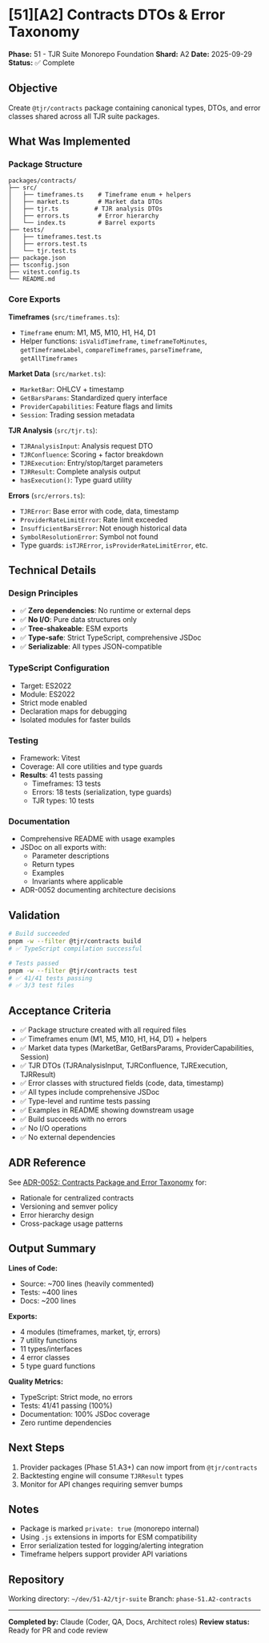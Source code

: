# [51][A2] Contracts DTOs & Error Taxonomy

**Phase:** 51 - TJR Suite Monorepo Foundation
**Shard:** A2
**Date:** 2025-09-29
**Status:** ✅ Complete

## Objective

Create `@tjr/contracts` package containing canonical types, DTOs, and error classes shared across all TJR suite packages.

## What Was Implemented

### Package Structure

```
packages/contracts/
├── src/
│   ├── timeframes.ts    # Timeframe enum + helpers
│   ├── market.ts        # Market data DTOs
│   ├── tjr.ts          # TJR analysis DTOs
│   ├── errors.ts        # Error hierarchy
│   └── index.ts         # Barrel exports
├── tests/
│   ├── timeframes.test.ts
│   ├── errors.test.ts
│   └── tjr.test.ts
├── package.json
├── tsconfig.json
├── vitest.config.ts
└── README.md
```

### Core Exports

**Timeframes** (`src/timeframes.ts`):

- `Timeframe` enum: M1, M5, M10, H1, H4, D1
- Helper functions: `isValidTimeframe`, `timeframeToMinutes`, `getTimeframeLabel`, `compareTimeframes`, `parseTimeframe`, `getAllTimeframes`

**Market Data** (`src/market.ts`):

- `MarketBar`: OHLCV + timestamp
- `GetBarsParams`: Standardized query interface
- `ProviderCapabilities`: Feature flags and limits
- `Session`: Trading session metadata

**TJR Analysis** (`src/tjr.ts`):

- `TJRAnalysisInput`: Analysis request DTO
- `TJRConfluence`: Scoring + factor breakdown
- `TJRExecution`: Entry/stop/target parameters
- `TJRResult`: Complete analysis output
- `hasExecution()`: Type guard utility

**Errors** (`src/errors.ts`):

- `TJRError`: Base error with code, data, timestamp
- `ProviderRateLimitError`: Rate limit exceeded
- `InsufficientBarsError`: Not enough historical data
- `SymbolResolutionError`: Symbol not found
- Type guards: `isTJRError`, `isProviderRateLimitError`, etc.

## Technical Details

### Design Principles

- ✅ **Zero dependencies**: No runtime or external deps
- ✅ **No I/O**: Pure data structures only
- ✅ **Tree-shakeable**: ESM exports
- ✅ **Type-safe**: Strict TypeScript, comprehensive JSDoc
- ✅ **Serializable**: All types JSON-compatible

### TypeScript Configuration

- Target: ES2022
- Module: ES2022
- Strict mode enabled
- Declaration maps for debugging
- Isolated modules for faster builds

### Testing

- Framework: Vitest
- Coverage: All core utilities and type guards
- **Results**: 41 tests passing
  - Timeframes: 13 tests
  - Errors: 18 tests (serialization, type guards)
  - TJR types: 10 tests

### Documentation

- Comprehensive README with usage examples
- JSDoc on all exports with:
  - Parameter descriptions
  - Return types
  - Examples
  - Invariants where applicable
- ADR-0052 documenting architecture decisions

## Validation

```bash
# Build succeeded
pnpm -w --filter @tjr/contracts build
# ✅ TypeScript compilation successful

# Tests passed
pnpm -w --filter @tjr/contracts test
# ✅ 41/41 tests passing
# ✅ 3/3 test files
```

## Acceptance Criteria

- ✅ Package structure created with all required files
- ✅ Timeframes enum (M1, M5, M10, H1, H4, D1) + helpers
- ✅ Market data types (MarketBar, GetBarsParams, ProviderCapabilities, Session)
- ✅ TJR DTOs (TJRAnalysisInput, TJRConfluence, TJRExecution, TJRResult)
- ✅ Error classes with structured fields (code, data, timestamp)
- ✅ All types include comprehensive JSDoc
- ✅ Type-level and runtime tests passing
- ✅ Examples in README showing downstream usage
- ✅ Build succeeds with no errors
- ✅ No I/O operations
- ✅ No external dependencies

## ADR Reference

See [ADR-0052: Contracts Package and Error Taxonomy](../../adr/ADR-0052-contracts-and-errors.md) for:

- Rationale for centralized contracts
- Versioning and semver policy
- Error hierarchy design
- Cross-package usage patterns

## Output Summary

**Lines of Code:**

- Source: ~700 lines (heavily commented)
- Tests: ~400 lines
- Docs: ~200 lines

**Exports:**

- 4 modules (timeframes, market, tjr, errors)
- 7 utility functions
- 11 types/interfaces
- 4 error classes
- 5 type guard functions

**Quality Metrics:**

- TypeScript: Strict mode, no errors
- Tests: 41/41 passing (100%)
- Documentation: 100% JSDoc coverage
- Zero runtime dependencies

## Next Steps

1. Provider packages (Phase 51.A3+) can now import from `@tjr/contracts`
2. Backtesting engine will consume `TJRResult` types
3. Monitor for API changes requiring semver bumps

## Notes

- Package is marked `private: true` (monorepo internal)
- Using `.js` extensions in imports for ESM compatibility
- Error serialization tested for logging/alerting integration
- Timeframe helpers support provider API variations

## Repository

Working directory: `~/dev/51-A2/tjr-suite`
Branch: `phase-51.A2-contracts`

---

**Completed by:** Claude (Coder, QA, Docs, Architect roles)
**Review status:** Ready for PR and code review
